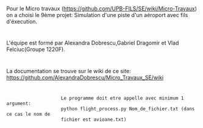 # 
Pour le Micro travaux (https://github.com/UPB-FILS/SE/wiki/Micro-Travaux) on a choisi le 9ème projet: Simulation d'une piste d'un aéroport avec fils d'éxecution.
#
L'équipe est formé par Alexandra Dobrescu,Gabriel Dragomir et Vlad Felciuc(Groupe 1220F).
#
La documentation se trouve sur le wiki de ce site: https://github.com/AlexandraDobrescu/Micro_Travaux_SE/wiki
#
                        Le programme doit etre appelle avec minimum 1 argument:
                        python flight_process.py Nom_de_fichier.txt (dans ce cas le nom de
                        fichier est avioane.txt)
